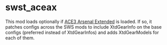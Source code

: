 # swst_aceax

This mod loads optionally if [ACE3 Arsenal Extended](https://steamcommunity.com/sharedfiles/filedetails/?id=2522638637) is loaded. If so, it patches configs across the SWS mods to include XtdGearInfo on the base configs (preferred instead of XtdGearInfos) and adds XtdGearModels for each of them.
